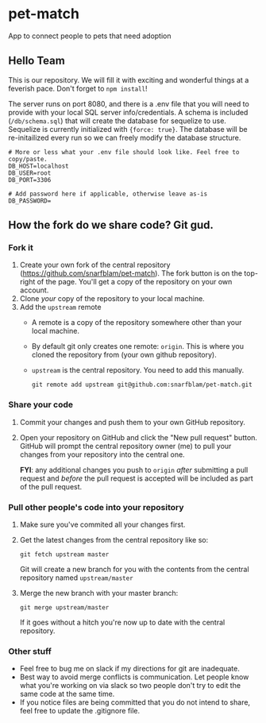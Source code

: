 # pet-match
App to connect people to pets that need adoption

## Hello Team

This is our repository. We will fill it with exciting and wonderful things at a feverish pace. Don't forget to `npm install`!

The server runs on port 8080, and there is a .env file that you will need to provide with your local SQL server info/credentials. A schema is included (`/db/schema.sql`) that will create the database for sequelize to use. Sequelize is currently initialized with `{force: true}`. The database will be re-initailized every run so we can freely modify the database structure.

```
# More or less what your .env file should look like. Feel free to copy/paste.
DB_HOST=localhost
DB_USER=root
DB_PORT=3306

# Add password here if applicable, otherwise leave as-is
DB_PASSWORD=
```

## How the fork do we share code? Git gud.

### Fork it

1. Create your own fork of the central repository (https://github.com/snarfblam/pet-match). The fork button is on the top-right of the page. You'll get a copy of the repository on your own account.
2. Clone *your* copy of the repository to your local machine.
2. Add the `upstream` remote
    * A remote is a copy of the repository somewhere other than your local machine.
    * By default git only creates one remote: `origin`. This is where you cloned the repository from (your own github repository).
    * `upstream` is the central repository. You need to add this manually.

      `git remote add upstream git@github.com:snarfblam/pet-match.git`

### Share your code

1. Commit your changes and push them to your own GitHub repository.
2. Open your repository on GitHub and click the "New pull request" button. GitHub will prompt the central repository owner (me) to pull your changes from your repository into the central one.

   **FYI**: any additional changes you push to `origin` *after* submitting a pull request and *before* the pull request is accepted will be included as part of the pull request.


### Pull other people's code into your repository

1. Make sure you've commited all your changes first.
2. Get the latest changes from the central repository like so:

   `git fetch upstream master`

   Git will create a new branch for you with the contents from the central repository named `upstream/master`
3. Merge the new branch with your master branch:

   `git merge upstream/master`

   If it goes without a hitch you're now up to date with the central repository.

### Other stuff

 * Feel free to bug me on slack if my directions for git are inadequate.
 * Best way to avoid merge conflicts is communication. Let people know what you're working on via slack so two people don't try to edit the same code at the same time. 
 * If you notice files are being committed that you do not intend to share, feel free to update the .gitignore file.